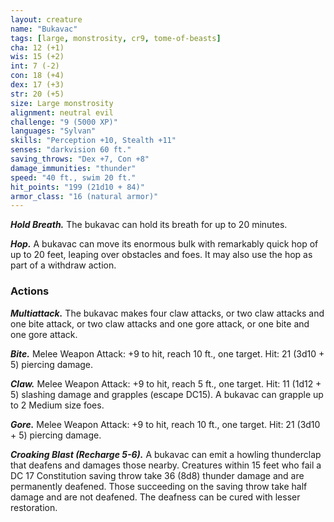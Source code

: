 ```yaml
---
layout: creature
name: "Bukavac"
tags: [large, monstrosity, cr9, tome-of-beasts]
cha: 12 (+1)
wis: 15 (+2)
int: 7 (-2)
con: 18 (+4)
dex: 17 (+3)
str: 20 (+5)
size: Large monstrosity
alignment: neutral evil
challenge: "9 (5000 XP)"
languages: "Sylvan"
skills: "Perception +10, Stealth +11"
senses: "darkvision 60 ft."
saving_throws: "Dex +7, Con +8"
damage_immunities: "thunder"
speed: "40 ft., swim 20 ft."
hit_points: "199 (21d10 + 84)"
armor_class: "16 (natural armor)"
---
```


***Hold Breath.*** The bukavac can hold its breath for up to 20 minutes.

***Hop.*** A bukavac can move its enormous bulk with remarkably quick hop of up to 20 feet, leaping over obstacles and foes. It may also use the hop as part of a withdraw action.

### Actions

***Multiattack.*** The bukavac makes four claw attacks, or two claw attacks and one bite attack, or two claw attacks and one gore attack, or one bite and one gore attack.

***Bite.*** Melee Weapon Attack: +9 to hit, reach 10 ft., one target. Hit: 21 (3d10 + 5) piercing damage.

***Claw.*** Melee Weapon Attack: +9 to hit, reach 5 ft., one target. Hit: 11 (1d12 + 5) slashing damage and grapples (escape DC15). A bukavac can grapple up to 2 Medium size foes.

***Gore.*** Melee Weapon Attack: +9 to hit, reach 10 ft., one target. Hit: 21 (3d10 + 5) piercing damage.

***Croaking Blast (Recharge 5-6).*** A bukavac can emit a howling thunderclap that deafens and damages those nearby. Creatures within 15 feet who fail a DC 17 Constitution saving throw take 36 (8d8) thunder damage and are permanently deafened. Those succeeding on the saving throw take half damage and are not deafened. The deafness can be cured with lesser restoration.

